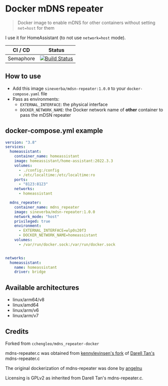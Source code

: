 Docker mDNS repeater
====================

> Docker image to enable mDNS for other containers without setting `net=host` for them

I use it for HomeAssistant (to not use `network=host` mode).

| CI / CD | Status |
| ------- | ------ |
| Semaphore | [![Build Status](https://sineverba.semaphoreci.com/badges/docker-mdsn-repeater/branches/master.svg)](https://sineverba.semaphoreci.com/projects/docker-mdsn-repeater) |

## How to use
+ Add this image `sineverba/mdsn-repeater:1.0.0` to your `docker-compose.yaml` file
+ Pass as environments:
    + `EXTERNAL_INTERFACE`: the physical interface
    + `DOCKER_NETWORK_NAME`: the Docker network name of __other__ container to pass the mDSN repeater

## docker-compose.yml example

```yaml
version: "3.8"
services:
  homeassistant:
    container_name: homeassistant
    image: homeassistant/home-assistant:2022.3.3
    volumes:
      - ./config:/config
      - /etc/localtime:/etc/localtime:ro
    ports:
      - "8123:8123"
    networks:
      - homeassistant

  mdns_repeater:
    container_name: mdns_repeater
    image: sineverba/mdsn-repeater:1.0.0
    network_mode: "host"
    privileged: true
    environment:
      - EXTERNAL_INTERFACE=wlp0s20f3
      - DOCKER_NETWORK_NAME=homeassistant
    volumes:
      - /var/run/docker.sock:/var/run/docker.sock


networks:
  homeassistant:
    name: homeassistant
    driver: bridge
```


## Available architectures

+ linux/arm64/v8
+ linux/amd64
+ linux/arm/v6
+ linux/arm/v7



## Credits

Forked from `cchengleo/mdns_repeater-docker`

mdns-repeater.c was obtained from [kennylevinsen's fork](https://github.com/kennylevinsen/mdns-repeater) of [Darell Tan's](https://bitbucket.org/geekman/mdns-repeater) mdns-repeater.c

The original dockerization of mdns-repeater was done by [angelnu](https://github.com/angelnu/docker-mdns_repeater) 

Licensing is GPLv2 as inherited from Darell Tan's mdns-repeater.c.

